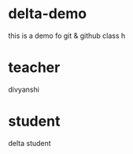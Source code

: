 # delta-demo
this is a demo fo git &amp; github class
h
# teacher
divyanshi

# student
delta student
